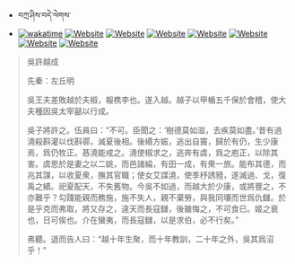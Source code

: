 - བཀྲ་ཤིས་བདེ་ལེགས་ 
- [![wakatime](https://wakatime.com/badge/user/5043ee4a-e361-4607-9d47-d557f2005d05.svg)](https://wakatime.com/@5043ee4a-e361-4607-9d47-d557f2005d05)	[![Website](https://img.shields.io/website?label=&up_color=orange&up_message=Tianchi&url=https%3A%2F%2Fshields.io)](https://tianchi.aliyun.com/home/science/scienceDetail?userId=1095279182618)	[![Website](https://img.shields.io/website?label=&up_color=blue&up_message=Kaggle&url=https%3A%2F%2Fshields.io)](https://www.kaggle.com/ivanxu/)	[![Website](https://img.shields.io/website?label=&up_color=gay&up_message=Yuque&url=https%3A%2F%2Fshields.io)](https://www.yuque.com/ivanaxu)	[![Website](https://img.shields.io/website?label=&up_color=brown&up_message=Leetcode&url=https%3A%2F%2Fshields.io)](https://leetcode.cn/u/ivanaxu)	[![Website](https://img.shields.io/website?label=&up_color=violet&up_message=AIstudio&url=https%3A%2F%2Fshields.io)](https://aistudio.baidu.com/aistudio/personalcenter/thirdview/979775)	[![Website](https://img.shields.io/website?label=&up_color=red&up_message=Gitee&url=https%3A%2F%2Fshields.io)](https://gitee.com/IvanaXu)	[![Website](https://img.shields.io/website?label=&up_color=yellow&up_message=Monkeytype&url=https%3A%2F%2Fshields.io)](https://monkeytype.com/profile/IvanaXu) 

> 吳許越成
> 
> 先秦：左丘明 
> 
> 吳王夫差敗越於夫椒，報槜李也。遂入越。越子以甲楯五千保於會稽，使大夫種因吳太宰嚭以行成。
> 
> 吳子將許之。伍員曰：“不可。臣聞之：‘樹德莫如滋，去疾莫如盡。’昔有過澆殺斟灌以伐斟鄩，滅夏後相。後緡方娠，逃出自竇，歸於有仍，生少康焉，爲仍牧正。惎澆能戒之。澆使椒求之，逃奔有虞，爲之庖正，以除其害。虞思於是妻之以二姚，而邑諸綸，有田一成，有衆一旅。能布其德，而兆其謀，以收夏衆，撫其官職；使女艾諜澆，使季杼誘豷，遂滅過、戈，復禹之績。祀夏配天，不失舊物。今吳不如過，而越大於少康，或將豐之，不亦難乎？勾踐能親而務施，施不失人，親不棄勞，與我同壤而世爲仇讎。於是乎克而弗取，將又存之，違天而長寇讎，後雖悔之，不可食已。姬之衰也，日可俟也。介在蠻夷，而長寇讎，以是求伯，必不行矣。”
> 
> 弗聽。退而告人曰：“越十年生聚，而十年教訓，二十年之外，吳其爲沼乎！”
>
